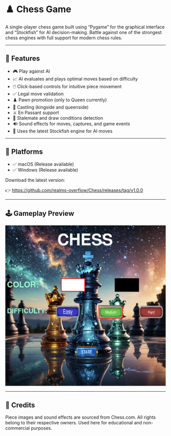 # ♟️ Chess  Game 

A single-player chess game built using “Pygame” for the graphical interface and “Stockfish” for AI decision-making. Battle against one of the strongest chess engines with full support for modern chess rules.

---

## 🚀 Features

- 🎮 Play against AI 
- 📈 AI evaluates and plays optimal moves based on difficulty 
- 🖱️ Click-based controls for intuitive piece movement
- ✅  Legal move validation
- ♟️ Pawn promotion (only to Queen currently)
- 👑 Castling (kingside and queenside)
- ⚔️ En Passant support
- 🧩 Stalemate and draw conditions detection
- 🔊 Sound effects for moves, captures, and game events
- 🧠 Uses the latest Stockfish engine for AI moves

---

## 🧩 Platforms

- ✅ macOS (Release available)
- ✅ Windows (Release available)

Download the latest version:

👉 https://github.com/realms-overflow/Chess/releases/tag/v1.0.0

---

## 🕹️ Gameplay Preview

![Menu](Images/menu_screenshot.png)

---

## 📸 Credits 
Piece images and sound effects are sourced from Chess.com. All rights belong to their respective owners.
Used here for educational and non-commercial purposes.

